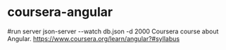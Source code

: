 # coursera-angular
#run server
json-server --watch db.json -d 2000
Coursera course about Angular. https://www.coursera.org/learn/angular?#syllabus
